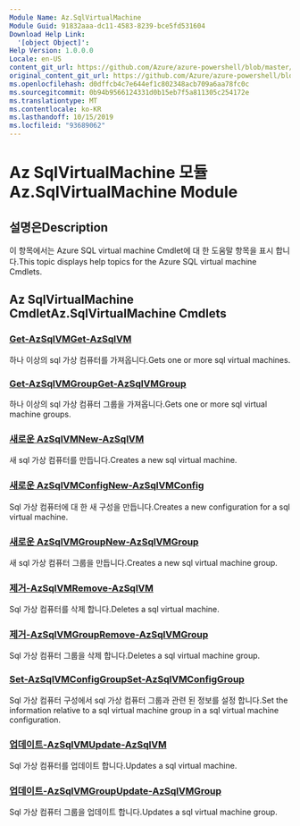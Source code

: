 ```yaml
---
Module Name: Az.SqlVirtualMachine
Module Guid: 91832aaa-dc11-4583-8239-bce5fd531604
Download Help Link:
  '[object Object]': 
Help Version: 1.0.0.0
Locale: en-US
content_git_url: https://github.com/Azure/azure-powershell/blob/master/src/SqlVirtualMachine/SqlVirtualMachine/help/Az.SqlVirtualMachine.md
original_content_git_url: https://github.com/Azure/azure-powershell/blob/master/src/SqlVirtualMachine/SqlVirtualMachine/help/Az.SqlVirtualMachine.md
ms.openlocfilehash: d0dffcb4c7e644ef1c802348acb709a6aa78fc0c
ms.sourcegitcommit: 0b94b9566124331d0b15eb7f5a811305c254172e
ms.translationtype: MT
ms.contentlocale: ko-KR
ms.lasthandoff: 10/15/2019
ms.locfileid: "93689062"
---
```

# <span data-ttu-id="1e249-101">Az SqlVirtualMachine 모듈</span><span class="sxs-lookup"><span data-stu-id="1e249-101">Az.SqlVirtualMachine Module</span></span>
## <span data-ttu-id="1e249-102">설명은</span><span class="sxs-lookup"><span data-stu-id="1e249-102">Description</span></span>
<span data-ttu-id="1e249-103">이 항목에서는 Azure SQL virtual machine Cmdlet에 대 한 도움말 항목을 표시 합니다.</span><span class="sxs-lookup"><span data-stu-id="1e249-103">This topic displays help topics for the Azure SQL virtual machine Cmdlets.</span></span>

## <span data-ttu-id="1e249-104">Az SqlVirtualMachine Cmdlet</span><span class="sxs-lookup"><span data-stu-id="1e249-104">Az.SqlVirtualMachine Cmdlets</span></span>
### [<span data-ttu-id="1e249-105">Get-AzSqlVM</span><span class="sxs-lookup"><span data-stu-id="1e249-105">Get-AzSqlVM</span></span>](Get-AzSqlVM.md)
<span data-ttu-id="1e249-106">하나 이상의 sql 가상 컴퓨터를 가져옵니다.</span><span class="sxs-lookup"><span data-stu-id="1e249-106">Gets one or more sql virtual machines.</span></span>

### [<span data-ttu-id="1e249-107">Get-AzSqlVMGroup</span><span class="sxs-lookup"><span data-stu-id="1e249-107">Get-AzSqlVMGroup</span></span>](Get-AzSqlVMGroup.md)
<span data-ttu-id="1e249-108">하나 이상의 sql 가상 컴퓨터 그룹을 가져옵니다.</span><span class="sxs-lookup"><span data-stu-id="1e249-108">Gets one or more sql virtual machine groups.</span></span>

### [<span data-ttu-id="1e249-109">새로운 AzSqlVM</span><span class="sxs-lookup"><span data-stu-id="1e249-109">New-AzSqlVM</span></span>](New-AzSqlVM.md)
<span data-ttu-id="1e249-110">새 sql 가상 컴퓨터를 만듭니다.</span><span class="sxs-lookup"><span data-stu-id="1e249-110">Creates a new sql virtual machine.</span></span>

### [<span data-ttu-id="1e249-111">새로운 AzSqlVMConfig</span><span class="sxs-lookup"><span data-stu-id="1e249-111">New-AzSqlVMConfig</span></span>](New-AzSqlVMConfig.md)
<span data-ttu-id="1e249-112">Sql 가상 컴퓨터에 대 한 새 구성을 만듭니다.</span><span class="sxs-lookup"><span data-stu-id="1e249-112">Creates a new configuration for a sql virtual machine.</span></span>

### [<span data-ttu-id="1e249-113">새로운 AzSqlVMGroup</span><span class="sxs-lookup"><span data-stu-id="1e249-113">New-AzSqlVMGroup</span></span>](New-AzSqlVMGroup.md)
<span data-ttu-id="1e249-114">새 sql 가상 컴퓨터 그룹을 만듭니다.</span><span class="sxs-lookup"><span data-stu-id="1e249-114">Creates a new sql virtual machine group.</span></span>

### [<span data-ttu-id="1e249-115">제거-AzSqlVM</span><span class="sxs-lookup"><span data-stu-id="1e249-115">Remove-AzSqlVM</span></span>](Remove-AzSqlVM.md)
<span data-ttu-id="1e249-116">Sql 가상 컴퓨터를 삭제 합니다.</span><span class="sxs-lookup"><span data-stu-id="1e249-116">Deletes a sql virtual machine.</span></span>

### [<span data-ttu-id="1e249-117">제거-AzSqlVMGroup</span><span class="sxs-lookup"><span data-stu-id="1e249-117">Remove-AzSqlVMGroup</span></span>](Remove-AzSqlVMGroup.md)
<span data-ttu-id="1e249-118">Sql 가상 컴퓨터 그룹을 삭제 합니다.</span><span class="sxs-lookup"><span data-stu-id="1e249-118">Deletes a sql virtual machine group.</span></span>

### [<span data-ttu-id="1e249-119">Set-AzSqlVMConfigGroup</span><span class="sxs-lookup"><span data-stu-id="1e249-119">Set-AzSqlVMConfigGroup</span></span>](Set-AzSqlVMConfigGroup.md)
<span data-ttu-id="1e249-120">Sql 가상 컴퓨터 구성에서 sql 가상 컴퓨터 그룹과 관련 된 정보를 설정 합니다.</span><span class="sxs-lookup"><span data-stu-id="1e249-120">Set the information relative to a sql virtual machine group in a sql virtual machine configuration.</span></span>

### [<span data-ttu-id="1e249-121">업데이트-AzSqlVM</span><span class="sxs-lookup"><span data-stu-id="1e249-121">Update-AzSqlVM</span></span>](Update-AzSqlVM.md)
<span data-ttu-id="1e249-122">Sql 가상 컴퓨터를 업데이트 합니다.</span><span class="sxs-lookup"><span data-stu-id="1e249-122">Updates a sql virtual machine.</span></span>

### [<span data-ttu-id="1e249-123">업데이트-AzSqlVMGroup</span><span class="sxs-lookup"><span data-stu-id="1e249-123">Update-AzSqlVMGroup</span></span>](Update-AzSqlVMGroup.md)
<span data-ttu-id="1e249-124">Sql 가상 컴퓨터 그룹을 업데이트 합니다.</span><span class="sxs-lookup"><span data-stu-id="1e249-124">Updates a sql virtual machine group.</span></span>

